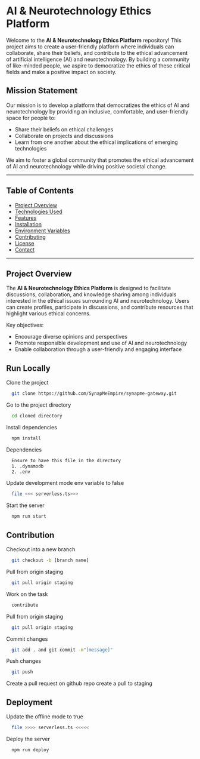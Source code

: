 # **AI & Neurotechnology Ethics Platform**

Welcome to the **AI & Neurotechnology Ethics Platform** repository! This project aims to create a user-friendly platform where individuals can collaborate, share their beliefs, and contribute to the ethical advancement of artificial intelligence (AI) and neurotechnology. By building a community of like-minded people, we aspire to democratize the ethics of these critical fields and make a positive impact on society.

## **Mission Statement**

Our mission is to develop a platform that democratizes the ethics of AI and neurotechnology by providing an inclusive, comfortable, and user-friendly space for people to:
- Share their beliefs on ethical challenges
- Collaborate on projects and discussions
- Learn from one another about the ethical implications of emerging technologies

We aim to foster a global community that promotes the ethical advancement of AI and neurotechnology while driving positive societal change.

---

## **Table of Contents**

- [Project Overview](#project-overview)
- [Technologies Used](#technologies-used)
- [Features](#features)
- [Installation](#installation)
- [Environment Variables](#environment-variables)
- [Contributing](#contributing)
- [License](#license)
- [Contact](#contact)

---

## **Project Overview**

The **AI & Neurotechnology Ethics Platform** is designed to facilitate discussions, collaboration, and knowledge sharing among individuals interested in the ethical issues surrounding AI and neurotechnology. Users can create profiles, participate in discussions, and contribute resources that highlight various ethical concerns.

Key objectives:
- Encourage diverse opinions and perspectives
- Promote responsible development and use of AI and neurotechnology
- Enable collaboration through a user-friendly and engaging interface



## Run Locally

Clone the project

```bash
  git clone https://github.com/SynapMeEmpire/synapme-gateway.git
```

Go to the project directory

```bash
  cd cloned directory
```

Install dependencies

```bash
  npm install
```

Dependencies

```bash
  Ensure to have this file in the directory
  1. .dynamodb
  2. .env
```

Update development mode env variable to false

```bash
  file <<< serverless.ts>>>
```

Start the server

```bash
  npm run start
```
## Contribution

Checkout into a new branch

```bash
  git checkout -b [branch name]
```

Pull from origin staging

```bash
  git pull origin staging
```

Work on the task 

```bash
  contribute 
```

Pull from origin staging

```bash
  git pull origin staging
```

Commit changes

```bash
  git add . and git commit -m"[message]"
```

Push  changes

```bash
  git push
```

Create a pull request on github repo create a pull to staging

## Deployment

Update the offline mode to true

```bash
  file >>>> serverless.ts <<<<<
```

Deploy the server

```bash
  npm run deploy
```
